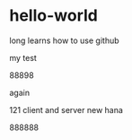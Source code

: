 # hello-world
long learns how to use github


my test


88898


again


121 client and server new hana



888888
